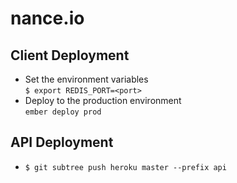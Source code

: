 # nance.io

## Client Deployment
- Set the environment variables  
  `$ export REDIS_PORT=<port>`
- Deploy to the production environment  
  `ember deploy prod`

## API Deployment
- `$ git subtree push heroku master --prefix api`
